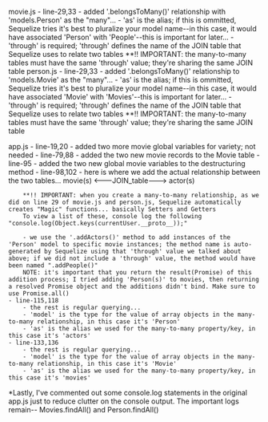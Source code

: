 movie.js
    - line-29,33
        - added '.belongsToMany()' relationship with 'models.Person' as the "many"...
        - 'as' is the alias; if this is ommitted, Sequelize tries it's best to pluralize your model
          name--in this case, it would have associated 'Person' with 'People'--this is important for later...
        - 'through' is required; 'through' defines the name of the JOIN table that Sequelize uses to relate
          two tables
          **!! IMPORTANT: the many-to-many tables must have the same 'through' value; they're sharing the same JOIN table
person.js
    - line-29,33
        - added '.belongsToMany()' relationship to 'models.Movie' as the "many"...
        - 'as' is the alias; if this is ommitted, Sequelize tries it's best to pluralize your model
          name--in this case, it would have associated 'Movie' with 'Movies'--this is important for later...
        - 'through' is required; 'through' defines the name of the JOIN table that Sequelize uses to relate
          two tables
          **!! IMPORTANT: the many-to-many tables must have the same 'through' value; they're sharing the same JOIN table

app.js
    - line-19,20
        - added two more movie global variables for variety; not needed
    - line-79,88
        - added the two new movie records to the Movie table
    - line-95
        - added the two new global movie variables to the destructuring method
    - line-98,102
        - here is where we add the actual relationship between the two tables...
                movie(s) <---JOIN_table---> actor(s)

        **!! IMPORTANT: when you create a many-to-many relationship, as we did on line 29 of movie.js and person.js, Sequelize automatically creates "Magic" functions... basically Setters and Getters
        To view a list of these, console log the following "console.log(Object.keys(currentUser.__proto__));"
        
        - we use the '.addActors()' method to add instances of the 'Person' model to specific movie instances; the method name is auto-generated by Sequelize using that 'through' value we talked about above; if we did not include a 'through' value, the method would have been named ".addPeople()"
        NOTE: it's important that you return the result(Promise) of this addition process; I tried adding 'Person(s)' to movies, then returning a resolved Promise object and the additions didn't bind. Make sure to use Promise.all()
    - line-115,118
        - the rest is regular querying...
        - 'model' is the type for the value of array objects in the many-to-many relationship, in this case it's 'Person'
        - 'as' is the alias we used for the many-to-many property/key, in this case it's 'actors'
    - line-133,136
        - the rest is regular querying...
        - 'model' is the type for the value of array objects in the many-to-many relationship, in this case it's 'Movie'
        - 'as' is the alias we used for the many-to-many property/key, in this case it's 'movies'

*Lastly,
    I've commented out some console.log statements in the original app.js just to reduce clutter on the console output. The important logs remain-- Movies.findAll() and Person.findAll()
